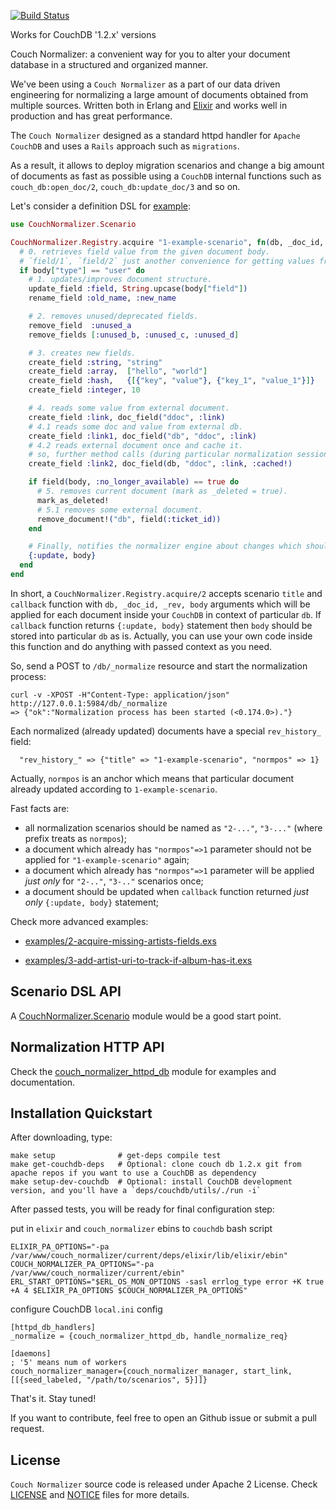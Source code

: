 [![Build Status](https://secure.travis-ci.org/roundscope/couch_normalizer.png?branch=master "Build Status")](http://travis-ci.org/roundscope/couch_normalizer)

Works for CouchDB '1.2.x' versions

Couch Normalizer: a convenient way for you to alter your document database in a structured and organized manner.

We've been using a `Couch Normalizer` as a part of our data driven engineering for normalizing a large amount of documents obtained from multiple sources. Written both in Erlang and [Elixir](https://github.com/elixir-lang/elixir) and works well in production and has great performance.

The `Couch Normalizer` designed as a standard httpd handler for `Apache CouchDB` and uses a `Rails` approach such as `migrations`.

As a result, it allows to deploy migration scenarios and change a big amount of documents as fast as possible using a `CouchDB` internal functions such as `couch_db:open_doc/2`, `couch_db:update_doc/3` and so on.


Let's consider a definition DSL for [example](https://github.com/roundscope/couch_normalizer/blob/master/examples/1-example-scenario.exs):

```elixir
use CouchNormalizer.Scenario

CouchNormalizer.Registry.acquire "1-example-scenario", fn(db, _doc_id, _rev, body) ->
  # 0. retrieves field value from the given document body.
  # `field/1`, `field/2` just another convenience for getting values from the body.
  if body["type"] == "user" do
    # 1. updates/improves document structure.
    update_field :field, String.upcase(body["field"])
    rename_field :old_name, :new_name

    # 2. removes unused/deprecated fields.
    remove_field  :unused_a
    remove_fields [:unused_b, :unused_c, :unused_d]

    # 3. creates new fields.
    create_field :string, "string"
    create_field :array,  ["hello", "world"]
    create_field :hash,   {[{"key", "value"}, {"key_1", "value_1"}]}
    create_field :integer, 10

    # 4. reads some value from external document.
    create_field :link, doc_field("ddoc", :link)
    # 4.1 reads some doc and value from external db.
    create_field :link1, doc_field("db", "ddoc", :link)
    # 4.2 reads external document once and cache it.
    # so, further method calls (during particular normalization session) returns cached value.
    create_field :link2, doc_field(db, "ddoc", :link, :cached!)

    if field(body, :no_longer_available) == true do
      # 5. removes current document (mark as _deleted = true).
      mark_as_deleted!
      # 5.1 removes some external document.
      remove_document!("db", field(:ticket_id))
    end

    # Finally, notifies the normalizer engine about changes which should be applied (it updates a document).
    {:update, body}
  end
end
```

In short, a `CouchNormalizer.Registry.acquire/2` accepts scenario `title` and `callback` function with `db, _doc_id, _rev, body` arguments which will be applied for each document inside your `CouchDB` in context of particular `db`. If `callback` function returns `{:update, body}` statement then `body` should be stored into particular `db` as is. Actually, you can use your own code inside this function and do anything with passed context as you need.


So, send a POST to `/db/_normalize` resource and start the normalization process:

    curl -v -XPOST -H"Content-Type: application/json" http://127.0.0.1:5984/db/_normalize
    => {"ok":"Normalization process has been started (<0.174.0>)."}


Each normalized (already updated) documents have a special `rev_history_` field:

      "rev_history_" => {"title" => "1-example-scenario", "normpos" => 1}

Actually, `normpos` is an anchor which means that particular document already updated according to `1-example-scenario`.

Fast facts are:

* all normalization scenarios should be named as `"2-..."`, `"3-..."` (where prefix treats as `normpos`);
* a document which already has `"normpos"=>1` parameter should not be applied for `"1-example-scenario"` again;
* a document which already has `"normpos"=>1` parameter will be applied _just only_ for `"2-.."`, `"3-.."` scenarios once;
* a document should be updated when `callback` function returned _just only_ `{:update, body}` statement;


Check more advanced examples:

* [examples/2-acquire-missing-artists-fields.exs](https://github.com/roundscope/couch_normalizer/blob/master/examples/2-acquire-missing-artists-fields.exs)

* [examples/3-add-artist-uri-to-track-if-album-has-it.exs](https://github.com/roundscope/couch_normalizer/blob/master/examples/3-add-artist-uri-to-track-if-album-has-it.exs)

Scenario DSL API
----------------

A [CouchNormalizer.Scenario](https://github.com/roundscope/couch_normalizer/blob/master/lib/couch_normalizer/scenario.ex) module would be a good start point.


Normalization HTTP API
----------------------

Check the [couch_normalizer_httpd_db](https://github.com/datahogs/couch_normalizer/blob/master/src/couch_normalizer_httpd_db.erl) module for examples and documentation.


Installation Quickstart
-----------------------

After downloading, type:

    make setup              # get-deps compile test
    make get-couchdb-deps   # Optional: clone couch db 1.2.x git from apache repos if you want to use a CouchDB as dependency
    make setup-dev-couchdb  # Optional: install CouchDB development version, and you'll have a `deps/couchdb/utils/./run -i`

After passed tests, you will be ready for final configuration step:

put in `elixir` and `couch_normalizer` ebins to `couchdb` bash script

    ELIXIR_PA_OPTIONS="-pa /var/www/couch_normalizer/current/deps/elixir/lib/elixir/ebin"
    COUCH_NORMALIZER_PA_OPTIONS="-pa /var/www/couch_normalizer/current/ebin"
    ERL_START_OPTIONS="$ERL_OS_MON_OPTIONS -sasl errlog_type error +K true +A 4 $ELIXIR_PA_OPTIONS $COUCH_NORMALIZER_PA_OPTIONS"

configure CouchDB `local.ini` config

    [httpd_db_handlers]
    _normalize = {couch_normalizer_httpd_db, handle_normalize_req}

    [daemons]
    ; '5' means num of workers
    couch_normalizer_manager={couch_normalizer_manager, start_link, [[{seed_labeled, "/path/to/scenarios", 5}]]}


That's it. Stay tuned!

If you want to contribute, feel free to open an Github issue or submit a pull request.


License
-------

`Couch Normalizer` source code is released under Apache 2 License.
Check [LICENSE](https://github.com/roundscope/couch_normalizer/blob/master/LICENSE) and [NOTICE](https://github.com/roundscope/couch_normalizer/blob/master/NOTICE) files for more details.
